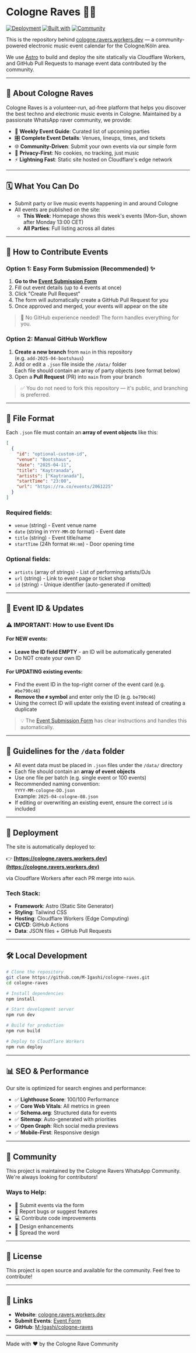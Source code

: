 # Cologne Raves 🕺🌃

[![Deployment](https://img.shields.io/badge/Deployed%20on-Cloudflare%20Workers-orange)](https://cologne.ravers.workers.dev)
[![Built with](https://img.shields.io/badge/Built%20with-Astro-purple)](https://astro.build/)
[![Community](https://img.shields.io/badge/Community-Driven-green)](https://github.com/M-Igashi/cologne-raves/pulls)

This is the repository behind [cologne.ravers.workers.dev](https://cologne.ravers.workers.dev) — a community-powered electronic music event calendar for the Cologne/Köln area.

We use [Astro](https://astro.build/) to build and deploy the site statically via Cloudflare Workers, and GitHub Pull Requests to manage event data contributed by the community.

---

## 🎵 About Cologne Raves

Cologne Raves is a volunteer-run, ad-free platform that helps you discover the best techno and electronic music events in Cologne. Maintained by a passionate WhatsApp raver community, we provide:

- 📅 **Weekly Event Guide**: Curated list of upcoming parties
- 🎛️ **Complete Event Details**: Venues, lineups, times, and tickets
- 🌐 **Community-Driven**: Submit your own events via our simple form
- 🍪 **Privacy-First**: No cookies, no tracking, just music
- ⚡ **Lightning Fast**: Static site hosted on Cloudflare's edge network

---

## 🗓 What You Can Do

- Submit party or live music events happening in and around Cologne
- All events are published on the site:
  - **This Week**: Homepage shows this week's events (Mon–Sun, shown after Monday 13:00 CET)
  - **All Parties**: Full listing across all dates

---

## 🔄 How to Contribute Events

### Option 1: Easy Form Submission (Recommended) ✨

1. **Go to the [Event Submission Form](https://cologne.ravers.workers.dev/form/)**
2. Fill out event details (up to 4 events at once)
3. Click "Create Pull Request"
4. The form will automatically create a GitHub Pull Request for you
5. Once approved and merged, your events will appear on the site

> 🎉 No GitHub experience needed! The form handles everything for you.

### Option 2: Manual GitHub Workflow

1. **Create a new branch** from `main` in this repository  
   (e.g. `add-2025-04-bootshaus`)
2. Add or edit a `.json` file inside the `/data/` folder  
   Each file should contain an array of party objects (see format below)
3. Open a **Pull Request** (PR) into `main` from your branch

> ✅ You do not need to fork this repository — it's public, and branching is preferred.

---

## 📁 File Format

Each `.json` file must contain an **array of event objects** like this:

```json
[
  {
    "id": "optional-custom-id",
    "venue": "Bootshaus",
    "date": "2025-04-11",
    "title": "Kaytranada",
    "artists": ["Kaytranada"],
    "startTime": "23:00",
    "url": "https://ra.co/events/2061225"
  }
]
```

### Required fields:
- `venue` (string) - Event venue name
- `date` (string in `YYYY-MM-DD` format) - Event date
- `title` (string) - Event title/name
- `startTime` (24h format `HH:mm`) - Door opening time

### Optional fields:
- `artists` (array of strings) - List of performing artists/DJs
- `url` (string) - Link to event page or ticket shop
- `id` (string) - Unique identifier (auto-generated if omitted)

---

## 🔢 Event ID & Updates

### ⚠️ **IMPORTANT: How to use Event IDs**

#### **For NEW events:**
- **Leave the ID field EMPTY** - an ID will be automatically generated
- Do NOT create your own ID

#### **For UPDATING existing events:**
- Find the event ID in the top-right corner of the event card (e.g. `#be790c46`)
- **Remove the `#` symbol** and enter only the ID (e.g. `be790c46`)
- Using the correct ID will update the existing event instead of creating a duplicate

> 💡 The [Event Submission Form](https://cologne.ravers.workers.dev/form/) has clear instructions and handles this automatically.

---

## 🧠 Guidelines for the `/data` folder

- All event data must be placed in `.json` files under the `/data/` directory
- Each file should contain an **array of event objects**
- Use one file per batch (e.g. single event or 100 events)
- Recommended naming convention:  
  `YYYY-MM-cologne-DD.json`  
  Example: `2025-04-cologne-08.json`
- If editing or overwriting an existing event, ensure the correct `id` is included

---

## 🚀 Deployment

The site is automatically deployed to:

👉 **[https://cologne.ravers.workers.dev](https://cologne.ravers.workers.dev)**

via Cloudflare Workers after each PR merge into `main`.

### Tech Stack:
- **Framework**: Astro (Static Site Generator)
- **Styling**: Tailwind CSS
- **Hosting**: Cloudflare Workers (Edge Computing)
- **CI/CD**: GitHub Actions
- **Data**: JSON files + GitHub Pull Requests

---

## 🛠️ Local Development

```bash
# Clone the repository
git clone https://github.com/M-Igashi/cologne-raves.git
cd cologne-raves

# Install dependencies
npm install

# Start development server
npm run dev

# Build for production
npm run build

# Deploy to Cloudflare Workers
npm run deploy
```

---

## 📊 SEO & Performance

Our site is optimized for search engines and performance:

- ✅ **Lighthouse Score**: 100/100 Performance
- ✅ **Core Web Vitals**: All metrics in green
- ✅ **Schema.org**: Structured data for events
- ✅ **Sitemap**: Auto-generated with priorities
- ✅ **Open Graph**: Rich social media previews
- ✅ **Mobile-First**: Responsive design

---

## 🤝 Community

This project is maintained by the Cologne Ravers WhatsApp Community. We're always looking for contributors!

### Ways to Help:
- 📝 Submit events via the form
- 🐛 Report bugs or suggest features
- 💻 Contribute code improvements
- 🎨 Design enhancements
- 📢 Spread the word

---

## 📜 License

This project is open source and available for the community. Feel free to contribute!

---

## 🔗 Links

- **Website**: [cologne.ravers.workers.dev](https://cologne.ravers.workers.dev)
- **Submit Events**: [Event Form](https://cologne.ravers.workers.dev/form/)
- **GitHub**: [M-Igashi/cologne-raves](https://github.com/M-Igashi/cologne-raves)

---

Made with ❤️ by the Cologne Rave Community